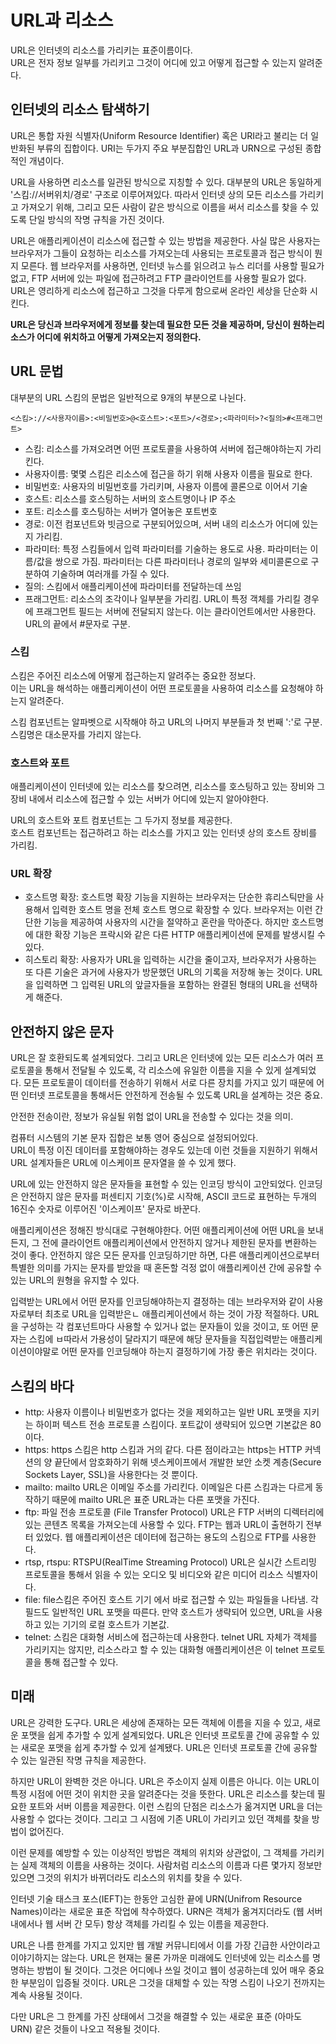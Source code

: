 # URL과 리소스

URL은 인터넷의 리소스를 가리키는 표준이름이다.  
URL은 전자 정보 일부를 가리키고 그것이 어디에 있고 어떻게 접근할 수 있는지 알려준다.

## 인터넷의 리소스 탐색하기

URL은 통합 자원 식별자(Uniform Resource Identifier) 혹은 URI라고 불리는 더 일반화된 부류의 집합이다. URI는 두가지 주요 부분집합인 URL과 URN으로 구성된 종합적인 개념이다.

URL을 사용하면 리소스를 일관된 방식으로 지칭할 수 있다. 대부분의 URL은 동일하게 '스킴://서버위치/경로' 구조로 이루어져있다. 따라서 인터넷 상의 모든 리소스를 가리키고 가져오기 위해, 그리고 모든 사람이 같은 방식으로 이름을 써서 리소스를 찾을 수 있도록 단일 방식의 작명 규칙을 가진 것이다.

URL은 애플리케이션이 리소스에 접근할 수 있는 방법을 제공한다. 사실 많은 사용자는 브라우저가 그들이 요청하는 리소스를 가져오는데 사용되는 프로토콜과 접근 방식이 뭔지 모른다. 웹 브라우저를 사용하면, 인터넷 뉴스를 읽으려고 뉴스 리더를 사용할 필요가 없고, FTP 서버에 있는 파일에 접근하려고 FTP 클라이언트를 사용할 필요가 없다. URL은 영리하게 리소스에 접근하고 그것을 다루게 함으로써 온라인 세상을 단순화 시킨다.

**URL은 당신과 브라우저에게 정보를 찾는데 필요한 모든 것을 제공하며, 당신이 원하는리소스가 어디에 위치하고 어떻게 가져오는지 정의한다.**

## URL 문법

대부분의 URL 스킴의 문법은 일반적으로 9개의 부분으로 나뉜다.

```
<스킴>://<사용자이름>:<비밀번호>@<호스트>:<포트>/<경로>;<파라미터>?<질의>#<프래그먼트>
```

- 스킴: 리소스를 가져오려면 어떤 프로토콜을 사용하여 서버에 접근해야하는지 가리킨다.
- 사용자이름: 몇몇 스킴은 리소스에 접근을 하기 위해 사용자 이름을 필요로 한다.
- 비밀번호: 사용자의 비밀번호를 가리키며, 사용자 이름에 콜론으로 이어서 기술
- 호스트: 리소스를 호스팅하는 서버의 호스트명이나 IP 주소
- 포트: 리소스를 호스팅하는 서버가 열어놓은 포트번호
- 경로: 이전 컴포넌트와 빗금으로 구분되어있으며, 서버 내의 리소스가 어디에 있는지 가리킴.
- 파라미터: 특정 스킴들에서 입력 파라미터를 기술하는 용도로 사용. 파라미터는 이름/값을 쌍으로 가짐. 파라미터는 다른 파라미터나 경로의 일부와 세미콜론으로 구분하여 기술하며 여러개를 가질 수 있다.
- 질의: 스킴에서 애플리케이션에 파라미터를 전달하는데 쓰임
- 프래그먼트: 리소스의 조각이나 일부분을 가리킴. URL이 특정 객체를 가리킬 경우에 프래그먼트 필드는 서버에 전달되지 않는다. 이는 클라이언트에서만 사용한다. URL의 끝에서 #문자로 구분.

### 스킴

스킴은 주어진 리소스에 어떻게 접근하는지 알려주는 중요한 정보다.  
이는 URL을 해석하는 애플리케이션이 어떤 프로토콜을 사용하여 리소스를 요청해야 하는지 알려준다.

스킴 컴포넌트는 알파벳으로 시작해야 하고 URL의 나머지 부분들과 첫 번째 ':'로 구분.  
스킴명은 대소문자를 가리지 않는다.

### 호스트와 포트

애플리케이션이 인터넷에 있는 리소스를 찾으려면, 리소스를 호스팅하고 있는 장비와 그 장비 내에서 리소스에 접근할 수 있는 서버가 어디에 있는지 알아야한다.

URL의 호스트와 포트 컴포넌트는 그 두가지 정보를 제공한다.  
호스트 컴포넌트는 접근하려고 하는 리소스를 가지고 있는 인터넷 상의 호스트 장비를 가리킴.

### URL 확장

- 호스트명 확장: 호스트명 확장 기능을 지원하는 브라우저는 단순한 휴리스틱만을 사용해서 입력한 호스트 명을 전체 호스트 명으로 확장할 수 있다. 브라우저는 이런 간단한 기능을 제공하여 사용자의 시간을 절약하고 혼란을 막아준다. 하지만 호스트명에 대한 확장 기능은 프락시와 같은 다른 HTTP 애플리케이션에 문제를 발생시킬 수 있다.
- 히스토리 확장: 사용자가 URL을 입력하는 시간을 줄이고자, 브라우저가 사용하는 또 다른 기술은 과거에 사용자가 방문했던 URL의 기록을 저장해 놓는 것이다. URL을 입력하면 그 입력된 URL의 앞글자들을 포함하는 완결된 형태의 URL을 선택하게 해준다.

## 안전하지 않은 문자

URL은 잘 호환되도록 설계되었다. 그리고 URL은 인터넷에 있는 모든 리소스가 여러 프로토콜을 통해서 전달될 수 있도록, 각 리소스에 유일한 이름을 지을 수 있게 설계되었다. 모든 프로토콜이 데이터를 전송하기 위해서 서로 다른 장치를 가지고 있기 때문에 어떤 인터넷 프로토콜을 통해서든 안전하게 전송될 수 있도록 URL을 설계하는 것은 중요.

안전한 전송이란, 정보가 유실될 위험 없이 URL을 전송할 수 있다는 것을 의미.

컴퓨터 시스템의 기본 문자 집합은 보통 영어 중심으로 설정되어있다.  
URL이 특정 이진 데이터를 포함해야하는 경우도 있는데 이런 것들을 지원하기 위해서 URL 설계자들은 URL에 이스케이프 문자열을 쓸 수 있게 했다.

URL에 있는 안전하지 않은 문자들을 표현할 수 있는 인코딩 방식이 고안되었다. 인코딩은 안전하지 않은 문자를 퍼센티지 기호(%)로 시작해, ASCII 코드로 표현하는 두개의 16진수 숫자로 이루어진 '이스케이프' 문자로 바꾼다.

애플리케이션은 정해진 방식대로 구현해야한다. 어떤 애플리케이션에 어떤 URL을 보내든지, 그 전에 클라이언트 애플리케이션에서 안전하지 않거나 제한된 문자를 변환하는 것이 좋다. 안전하지 않은 모든 문자를 인코딩하기만 하면, 다른 애플리케이션으로부터 특별한 의미를 가지는 문자를 받았을 때 혼돈할 걱정 없이 애플리케이션 간에 공유할 수 있는 URL의 원형을 유지할 수 있다.

입력받는 URL에서 어떤 문자를 인코딩해야하는지 결정하는 데는 브라우저와 같이 사용자로부터 최초로 URL을 입력받은ㄴ 애플리케이션에서 하는 것이 가장 적절하다. URL을 구성하는 각 컴포넌트마다 사용할 수 있거나 없는 문자들이 있을 것이고, 또 어떤 문자는 스킴에 ㅂ따라서 가용성이 달라지기 때문에 해당 문자들을 직접입력받는 애플리케이션이야말로 어떤 문자를 인코딩해야 하는지 결정하기에 가장 좋은 위치라는 것이다.

## 스킴의 바다

- http: 사용자 이름이나 비밀번호가 없다는 것을 제외하고는 일반 URL 포맷을 지키는 하이퍼 텍스트 전송 프로토콜 스킴이다. 포트값이 생략되어 있으면 기본값은 80이다.
- https: https 스킴은 http 스킴과 거의 같다. 다른 점이라고는 https는 HTTP 커넥션의 양 끝단에서 암호화하기 위해 넷스케이프에서 개발한 보안 소켓 계층(Secure Sockets Layer, SSL)을 사용한다는 것 뿐이다.
- mailto: mailto URL은 이메일 주소를 가리킨다. 이메일은 다른 스킴과는 다르게 동작하기 때문에 mailto URL은 표준 URL과는 다른 포맷을 가진다.
- ftp: 파일 전송 프로토콜 (File Transfer Protocol) URL은 FTP 서버의 디렉터리에 있는 콘텐츠 목록을 가져오는데 사용할 수 있다. FTP는 웹과 URL이 출현하기 전부터 있었다. 웹 애플리케이션은 데이터에 접근하는 용도의 스킴으로 FTP를 사용한다.
- rtsp, rtspu: RTSPU(RealTime Streaming Protocol) URL은 실시간 스트리밍 프로토콜을 통해서 읽을 수 있는 오디오 및 비디오와 같은 미디어 리소스 식별자이다.
- file: file스킴은 주어진 호스트 기기 에서 바로 접근할 수 있는 파일들을 나타냄. 각 필드도 일반적인 URL 포맷을 따른다. 만약 호스트가 생략되어 있으면, URL을 사용하고 있는 기기의 로컬 호스트가 기본값.
- telnet: 스킴은 대화형 서비스에 접근하는데 사용한다. telnet URL 자체가 객체를 가리키지는 않지만, 리소스라고 할 수 있는 대화형 애플리케이션은 이 telnet 프로토콜을 통해 접근할 수 있다.

## 미래

URL은 강력한 도구다. URL은 세상에 존재하는 모든 객체에 이름을 지을 수 있고, 새로운 포맷을 쉽게 추가할 수 있게 설계되었다. URL은 인터넷 프로토콜 간에 공유할 수 있는 새로운 포맷을 쉽게 추가할 수 있게 설계됐다. URL은 인터넷 프로토콜 간에 공유할 수 있는 일관된 작명 규칙을 제공한다.

하지만 URL이 완벽한 것은 아니다. URL은 주소이지 실제 이름은 아니다. 이는 URL이 특정 시점에 어떤 것이 위치한 곳을 알려준다는 것을 뜻한다. URL은 리소스를 찾는데 필요한 포트와 서버 이름을 제공한다. 이런 스킴의 단점은 리소스가 옮겨지면 URL을 더는 사용할 수 없다는 것이다. 그리고 그 시점에 기존 URL이 가리키고 있던 객체를 찾을 방법이 없어진다.

이런 문제를 예방할 수 있는 이상적인 방법은 객체의 위치와 상관없이, 그 객체를 가리키는 실제 객체의 이름을 사용하는 것이다. 사람처럼 리소스의 이름과 다른 몇가지 정보만 있으면 그것의 위치가 바뀌더라도 리소스의 위치를 찾을 수 있다.

인터넷 기술 태스크 포스(IEFT)는 한동안 고심한 끝에 URN(Unifrom Resource Names)이라는 새로운 표준 작업에 착수하였다. URN은 객체가 옮겨지더라도 (웹 서버 내에서나 웹 서버 간 모두) 항상 객체를 가리킬 수 있는 이름을 제공한다.

URL은 나름 한계를 가지고 있지만 웹 개발 커뮤니티에서 이를 가장 긴급한 사안이라고 이야기하지는 않는다.
URL은 현재는 물론 가까운 미래에도 인터넷에 있는 리소스를 명명하는 방법이 될 것이다. 그것은 어디에나 쓰일 것이고 웹이 성공하는데 있어 매우 중요한 부분임이 입증될 것이다. URL은 그것을 대체할 수 있는 작명 스킴이 나오기 전까지는 계속 사용될 것이다.

다만 URL은 그 한계를 가진 상태에서 그것을 해결할 수 있는 새로운 표준 (아마도 URN) 같은 것들이 나오고 적용될 것이다.
